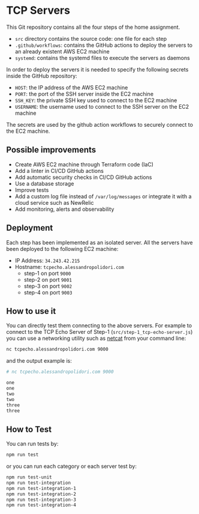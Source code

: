 # TCP Servers

This Git repository contains all the four steps of the home assignment.

- `src` directory contains the source code: one file for each step
- `.github/workflows`: contains the GitHub actions to deploy the servers to an already existent AWS EC2 machine
- `systemd`: contains the systemd files to execute the servers as daemons

In order to deploy the servers it is needed to specify the following secrets inside the GitHub repository:

- `HOST`: the IP address of the AWS EC2 machine
- `PORT`: the port of the SSH server inside the EC2 machine
- `SSH_KEY`: the private SSH key used to connect to the EC2 machine
- `USERNAME`: the username used to connect to the SSH server on the EC2 machine

The secrets are used by the github action workflows to securely connect to the EC2 machine.

## Possible improvements

- Create AWS EC2 machine through Terraform code (IaC)
- Add a linter in CI/CD GitHub actions
- Add automatic security checks in CI/CD GitHub actions
- Use a database storage
- Improve tests
- Add a custom log file instead of `/var/log/messages` or integrate it with a cloud service such as NewRelic
- Add monitoring, alerts and observability

## Deployment

Each step has been implemented as an isolated server. All the servers have been deployed to the following EC2 machine:

- IP Address: `34.243.42.215`
- Hostname: `tcpecho.alessandropolidori.com`
    - step-1 on port `9000`
    - step-2 on port `9001`
    - step-3 on port `9002`
    - step-4 on port `9003`

## How to use it

You can directly test them connecting to the above servers. For example to connect to the TCP Echo Server of Step-1 (`src/step-1_tcp-echo-server.js`) you can use a networking utility such as [netcat](https://nc110.sourceforge.io/) from your command line:

```zsh
nc tcpecho.alessandropolidori.com 9000
```

and the output example is:

```zsh
# nc tcpecho.alessandropolidori.com 9000

one
one
two
two
three
three
```

## How to Test

You can run tests by:

```zsh
npm run test
```

or you can run each category or each server test by:

```zsh
npm run test-unit
npm run test-integration
npm run test-integration-1
npm run test-integration-2
npm run test-integration-3
npm run test-integration-4
```